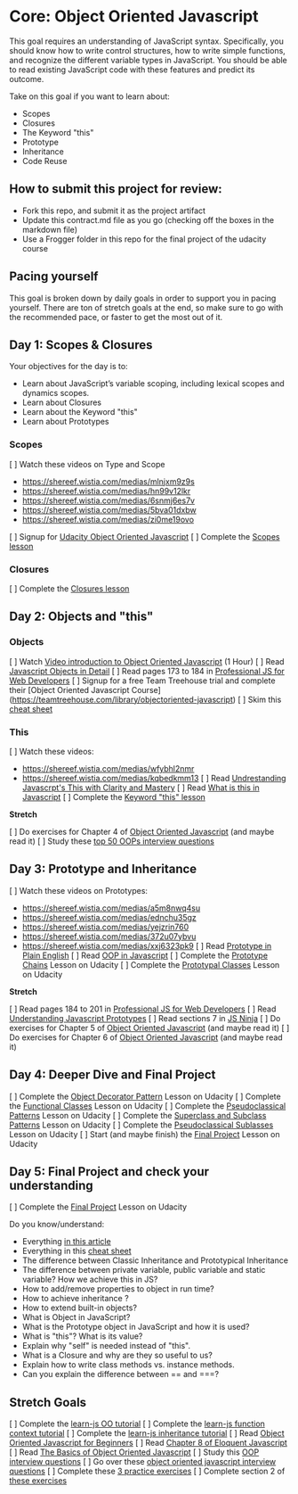 
# Core: Object Oriented Javascript

This goal requires an understanding of JavaScript syntax. Specifically, you should know how to write control structures, how to write simple functions, and recognize the different variable types in JavaScript. You should be able to read existing JavaScript code with these features and predict its outcome.

Take on this goal if you want to learn about:

- Scopes
- Closures
- The Keyword "this"
- Prototype
- Inheritance
- Code Reuse

## How to submit this project for review:

- Fork this repo, and submit it as the project artifact
- Update this contract.md file as you go (checking off the boxes in the markdown file)
- Use a Frogger folder in this repo for the final project of the udacity course

## Pacing yourself

This goal is broken down by daily goals in order to support you in pacing yourself. There are ton of stretch goals at the end, so make sure to go with the recommended pace, or faster to get the most out of it.

## Day 1: Scopes & Closures

Your objectives for the day is to:

- Learn about JavaScript’s variable scoping, including lexical scopes and dynamics scopes.
- Learn about Closures
- Learn about the Keyword "this"
- Learn about Prototypes

### Scopes

[ ] Watch these videos on Type and Scope
- https://shereef.wistia.com/medias/mlnjxm9z9s
- https://shereef.wistia.com/medias/hn99v12lkr
- https://shereef.wistia.com/medias/6snmj6es7v
- https://shereef.wistia.com/medias/5bva01dxbw
- https://shereef.wistia.com/medias/zi0me19ovo

[ ] Signup for [Udacity Object Oriented Javascript][udacity]
[ ] Complete the [Scopes lesson][udacity]

### Closures

[ ] Complete the [Closures lesson][udacity]

## Day 2: Objects and "this"

### Objects

[ ] Watch [Video introduction to Object Oriented Javascript](https://www.youtube.com/watch?v=O8wwnhdkPE4) (1 Hour)
[ ] Read [Javascript Objects in Detail](http://javascriptissexy.com/javascript-objects-in-detail/)
[ ] Read pages 173 to 184 in [Professional JS for Web Developers](projs)
[ ] Signup for a free Team Treehouse trial and complete their [Object Oriented Javascript Course] (https://teamtreehouse.com/library/objectoriented-javascript)
[ ] Skim this [cheat sheet][cheat]


### This

[ ] Watch these videos:
- https://shereef.wistia.com/medias/wfybhl2nmr
- https://shereef.wistia.com/medias/kqbedkmm13
[ ] Read [Undrestanding Javascrpt's This with Clarity and Mastery](http://javascriptissexy.com/understand-javascripts-this-with-clarity-and-master-it/)
[ ] Read [What is this in Javascript](http://www.code-sample.com/2015/06/what-is-this-in-javascript.html)
[ ] Complete the [Keyword "this" lesson][udacity]

**Stretch**

[ ] Do exercises for Chapter 4 of [Object Oriented Javascript][oojs] (and maybe read it)
[ ] Study these [top 50 OOPs interview questions](http://career.guru99.com/top-50-oops-interview-questions/)

## Day 3: Prototype and Inheritance

[ ] Watch these videos on Prototypes:
- https://shereef.wistia.com/medias/a5m8nwq4su
- https://shereef.wistia.com/medias/ednchu35gz
- https://shereef.wistia.com/medias/yejzrin760
- https://shereef.wistia.com/medias/372u07ybvu
- https://shereef.wistia.com/medias/xxj6323pk9
[ ] Read [Prototype in Plain English](http://javascriptissexy.com/javascript-prototype-in-plain-detailed-language/)
[ ] Read [OOP in Javascript](http://javascriptissexy.com/oop-in-javascript-what-you-need-to-know/)
[ ] Complete the [Prototype Chains][udacity] Lesson on Udacity
[ ] Complete the [Prototypal Classes][udacity] Lesson on Udacity

**Stretch**

[ ] Read pages 184 to 201 in [Professional JS for Web Developers](projs)
[ ] Read [Understanding Javascript Prototypes](https://javascriptweblog.wordpress.com/2010/06/07/understanding-javascript-prototypes/)
[ ] Read sections 7 in [JS Ninja](ninja)
[ ] Do exercises for Chapter 5 of [Object Oriented Javascript][oojs] (and maybe read it)
[ ] Do exercises for Chapter 6 of [Object Oriented Javascript][oojs] (and maybe read it)

## Day 4: Deeper Dive and Final Project

[ ] Complete the [Object Decorator Pattern][udacity] Lesson on Udacity
[ ] Complete the [Functional Classes][udacity] Lesson on Udacity
[ ] Complete the [Pseudoclassical Patterns][udacity] Lesson on Udacity
[ ] Complete the [Superclass and Subclass Patterns][udacity] Lesson on Udacity
[ ] Complete the [Pseudoclassical Sublasses][udacity] Lesson on Udacity
[ ] Start (and maybe finish) the [Final Project][udacity] Lesson on Udacity

## Day 5: Final Project and check your understanding

[ ] Complete the [Final Project][udacity] Lesson on Udacity

Do you know/understand:

- Everything [in this article](http://javascriptissexy.com/oop-in-javascript-what-you-need-to-know/)
- Everything in this [cheat sheet][cheat]
- The difference between Classic Inheritance and Prototypical Inheritance
- The difference between private variable, public variable and static variable? How we achieve this in JS?
- How to add/remove properties to object in run time?
- How to achieve inheritance ?
- How to extend built-in objects?
- What is Object in JavaScript?
- What is the Prototype object in JavaScript and how it is used?
- What is "this"? What is its value?
- Explain why "self" is needed instead of "this".
- What is a Closure and why are they so useful to us?
- Explain how to write class methods vs. instance methods.
- Can you explain the difference between == and ===?


## Stretch Goals

[ ] Complete the [learn-js OO tutorial](https://www.learn-js.org/en/Object_Oriented_JavaScript)
[ ] Complete the [learn-js function context tutorial](https://www.learn-js.org/en/Function_Context)
[ ] Complete the [learn-js inheritance tutorial](https://www.learn-js.org/en/Inheritance)
[ ] Read [Object Oriented Javascript for Beginners](https://developer.mozilla.org/en-US/docs/Learn/JavaScript/Objects/Object-oriented_JS)
[ ] Read [Chapter 8 of Eloquent Javascript](http://eloquentjavascript.net/1st_edition/chapter8.html)
[ ] Read [The Basics of Object Oriented Javascript](https://code.tutsplus.com/tutorials/the-basics-of-object-oriented-javascript--net-7670)
[ ] Study this [OOP interview questions](http://www.code-sample.com/2015/04/javascript-interview-questions-answers.html)
[ ] Go over these [object oriented javascript interview questions](https://blog.kevinchisholm.com/object-oriented-javascript/javascript-interview-questions-object-oriented-javascript/)
[ ] Complete these [3 practice exercises](https://www.ibm.com/developerworks/library/wa-objects-pr/)
[ ] Complete section 2 of [these exercises](http://ynonperek.com/javascript-exer.html)


[udacity]: https://www.udacity.com/course/object-oriented-javascript--ud015
[projs]: ftp://ftp.micronet-rostov.ru/linux-support/books/programming/JavaScript/Wrox.Professional.JavaScript.for.Web.Developers.3rd.Edition.Jan.2012.pdf
[ninja]: https://github.com/GuildCrafts/core-object-oriented-javascript/raw/master/Books/Secrets%20of%20the%20JavaScript%20Ninja%20-%20John%20Resig%20and%20Bear%20Bibeault%20-%20December%202012.pdf
[cheat]: https://github.com/GuildCrafts/core-object-oriented-javascript/raw/master/Books/Objects-Cheat-Sheet.pdf
[oojs]: ftp://ftp.micronet-rostov.ru/linux-support/books/programming/JavaScript/[Packt]%20-%20Object-Oriented%20JavaScript%20-%20[Stefanov].pdf
